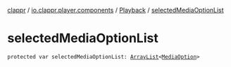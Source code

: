 [clappr](../../index.md) / [io.clappr.player.components](../index.md) / [Playback](index.md) / [selectedMediaOptionList](./selected-media-option-list.md)

# selectedMediaOptionList

`protected var selectedMediaOptionList: `[`ArrayList`](https://kotlinlang.org/api/latest/jvm/stdlib/kotlin.collections/-array-list/index.html)`<`[`MediaOption`](../-media-option/index.md)`>`